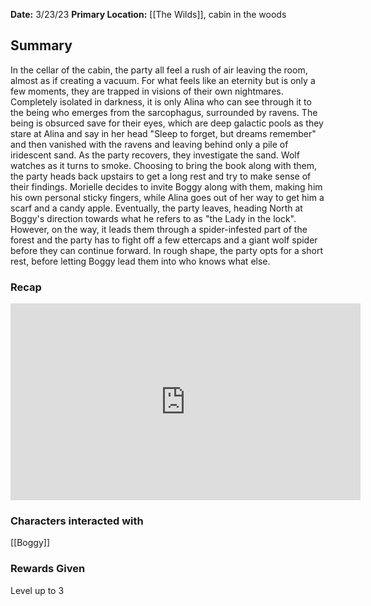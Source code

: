**Date:** 3/23/23
**Primary Location:** [[The Wilds]], cabin in the woods

## Summary

In the cellar of the cabin, the party all feel a rush of air leaving the room, almost as if creating a vacuum. For what feels like an eternity but is only a few moments, they are trapped in visions of their own nightmares. Completely isolated in darkness, it is only Alina who can see through it to the being who emerges from the sarcophagus, surrounded by ravens. The being is obsurced save for their eyes, which are deep galactic pools as they stare at Alina and say in her head "Sleep to forget, but dreams remember" and then vanished with the ravens and leaving behind only a pile of iridescent sand. As the party recovers, they investigate the sand. Wolf watches as it turns to smoke. Choosing to bring the book along with them, the party heads back upstairs to get a long rest and try to make sense of their findings. Morielle decides to invite Boggy along with them, making him his own personal sticky fingers, while Alina goes out of her way to get him a scarf and a candy apple. Eventually, the party leaves, heading North at Boggy's direction towards what he refers to as "the Lady in the lock". However, on the way, it leads them through a spider-infested part of the forest and the party has to fight off a few ettercaps and a giant wolf spider before they can continue forward. In rough shape, the party opts for a short rest, before letting Boggy lead them into who knows what else. 

### Recap

<iframe width="560" height="315" src="https://www.youtube.com/embed/0hKlswduZMY" title="YouTube video player" frameborder="0" allow="accelerometer; autoplay; clipboard-write; encrypted-media; gyroscope; picture-in-picture; web-share" allowfullscreen></iframe>

### Characters interacted with

[[Boggy]]

### Rewards Given

Level up to 3
